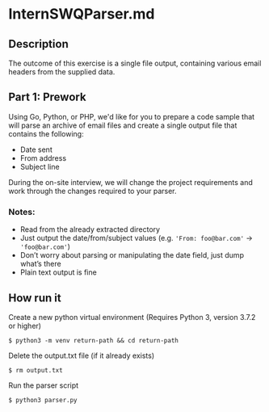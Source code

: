 # InternSWQParser.md

## Description

The outcome of this exercise is a single file output, containing various email headers from the supplied data.

## Part 1: Prework
Using Go, Python, or PHP, we'd like for you to prepare a code sample that will parse an archive of email files and create a single output file that contains the following:

* Date sent
* From address
* Subject line

During the on-site interview, we will change the project requirements and work through the changes required to your parser.

### Notes:
* Read from the already extracted directory
* Just output the date/from/subject values (e.g. ```'From: foo@bar.com'``` -> ```'foo@bar.com'```)
* Don’t worry about parsing or manipulating the date field, just dump what’s there
* Plain text output is fine

## How run it
Create a new python virtual environment (Requires Python 3, version 3.7.2 or higher)

```$ python3 -m venv return-path && cd return-path```

Delete the output.txt file (if it already exists)

```$ rm output.txt```

Run the parser script

```$ python3 parser.py```
